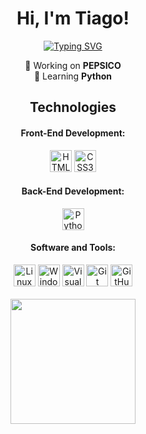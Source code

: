 <h1 align="center">Hi, I'm Tiago!</h1>
<p align="center">
  <a href="https://github.com/TiagoGrebogi">
    <img src="https://readme-typing-svg.demolab.com?font=Fira+Code&weight=100&size=30&duration=3000&pause=1000&color=00b5d5&center=true&multiline=true&random=false&width=435&lines=Software+Engineer" alt="Typing SVG" />
  </a>
</p>

<p align="center">
  💼 Working on <strong>PEPSICO</strong>
  <br>
  📝 Learning <strong>Python</strong>
</p>

<div align="center">
  <h2>Technologies</h2>
  <h4>Front-End Development:</h4>
  <img src="https://img.shields.io/badge/HTML5-E34F26?style=for-the-badge&logo=html5&logoColor=white" alt="HTML5" height="35">
  <img src="https://img.shields.io/badge/CSS3-1572B6?style=for-the-badge&logo=css3&logoColor=white" alt="CSS3" height="35">
  <h4>Back-End Development:</h4>
  <img src="https://img.shields.io/badge/Python-FFD43B?style=for-the-badge&logo=python&logoColor=blue" alt="Python" height="35">
  <h4>Software and Tools:</h4>
  <img src="https://img.shields.io/badge/Linux-FCC624?style=for-the-badge&logo=linux&logoColor=black" alt="Linux" height="35">
  <img src="https://img.shields.io/badge/Windows-0078D6?style=for-the-badge&logo=windows&logoColor=white" alt="Windows" height="35">
  <img src="https://img.shields.io/badge/Visual_Studio_Code-0078D4?style=for-the-badge&logo=visual%20studio%20code&logoColor=white" alt="Visual Studio Code" height="35">
  <img src="https://img.shields.io/badge/GIT-E44C30?style=for-the-badge&logo=git&logoColor=white" alt="Git" height="35">
  <img src="https://img.shields.io/badge/GitHub-100000?style=for-the-badge&logo=github&logoColor=white" alt="GitHub" height="35">
  
</div>


<br>

<div align="center">
  <a href="https://github.com/TiagoGrebogi">
    <img loading="lazy" height="200em" src="https://github-readme-stats.vercel.app/api/top-langs/?username=TiagoGrebogi&layout=compact&langs_count=7&theme=dark"/>
  </a>
</div>

